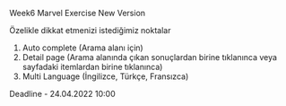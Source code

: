 Week6 Marvel Exercise New Version

Özelikle dikkat etmenizi istediğimiz noktalar

1. Auto complete (Arama alanı için)
2. Detail page (Arama alanında çıkan sonuçlardan birine tıklanınca veya sayfadaki itemlardan birine tıklanınca)
3. Multi Language (İngilizce, Türkçe, Fransızca)

Deadline - 24.04.2022 10:00
